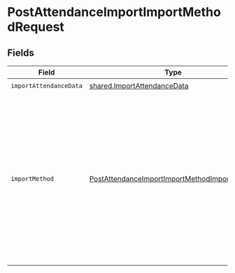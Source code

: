 # PostAttendanceImportImportMethodRequest


## Fields

| Field                                                                                                                                                                                                                                                                        | Type                                                                                                                                                                                                                                                                         | Required                                                                                                                                                                                                                                                                     | Description                                                                                                                                                                                                                                                                  |
| ---------------------------------------------------------------------------------------------------------------------------------------------------------------------------------------------------------------------------------------------------------------------------- | ---------------------------------------------------------------------------------------------------------------------------------------------------------------------------------------------------------------------------------------------------------------------------- | ---------------------------------------------------------------------------------------------------------------------------------------------------------------------------------------------------------------------------------------------------------------------------- | ---------------------------------------------------------------------------------------------------------------------------------------------------------------------------------------------------------------------------------------------------------------------------- |
| `importAttendanceData`                                                                                                                                                                                                                                                       | [shared.ImportAttendanceData](../../models/shared/importattendancedata.md)                                                                                                                                                                                                   | :heavy_check_mark:                                                                                                                                                                                                                                                           | N/A                                                                                                                                                                                                                                                                          |
| `importMethod`                                                                                                                                                                                                                                                               | [PostAttendanceImportImportMethodImportMethod](../../models/operations/postattendanceimportimportmethodimportmethod.md)                                                                                                                                                      | :heavy_check_mark:                                                                                                                                                                                                                                                           | Indicates if the provided data should be processed via an aggregation engine or immediately. <ul>Aggregate - will add the logs to a temporary location, and an aggregation job will process the data asynchronously.</ul><ul>Immediate - will insert the records as-is.</ul> |